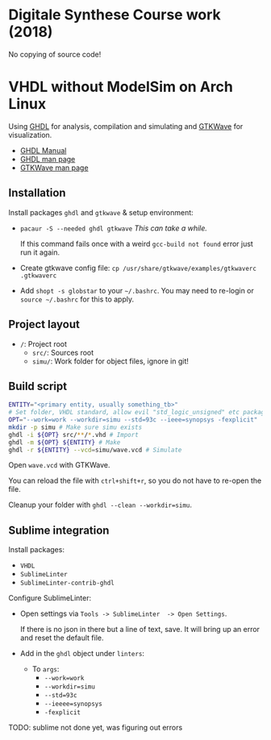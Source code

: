 # Digitale Synthese Course work (2018)

No copying of source code!



# VHDL without ModelSim on Arch Linux

Using [GHDL](http://ghdl.free.fr/index.html) for analysis, compilation and simulating and [GTKWave](http://gtkwave.sourceforge.net/) for visualization.

+ [GHDL Manual](http://ghdl.readthedocs.io/en/latest/)
+ [GHDL man page](https://linux.die.net/man/1/ghdl)
+ [GTKWave man page](https://linux.die.net/man/1/gtkwave)

## Installation

Install packages `ghdl` and `gtkwave` & setup environment:

+ `pacaur -S --needed ghdl gtkwave` _This can take a while._

  If this command fails once with a weird `gcc-build not found` error just run it again.

+ Create gtkwave config file: `cp /usr/share/gtkwave/examples/gtkwaverc .gtkwaverc`
+ Add `shopt -s globstar` to your `~/.bashrc`. You may need to re-login or `source ~/.bashrc` for this to apply.

## Project layout

+ `/`: Project root
  + `src/`: Sources root
  + `simu/`: Work folder for object files, ignore in git!

## Build script

```bash
ENTITY="<primary entity, usually something_tb>"
# Set folder, VHDL standard, allow evil "std_logic_unsigned" etc packages
OPT="--work=work --workdir=simu --std=93c --ieee=synopsys -fexplicit"
mkdir -p simu # Make sure simu exists
ghdl -i ${OPT} src/**/*.vhd # Import
ghdl -m ${OPT} ${ENTITY} # Make
ghdl -r ${ENTITY} --vcd=simu/wave.vcd # Simulate
```

Open `wave.vcd` with GTKWave.

You can reload the file with `ctrl+shift+r`, so you do not have to re-open the file.



Cleanup your folder with `ghdl --clean --workdir=simu`.

## Sublime integration

Install packages:

- `VHDL`
- `SublimeLinter`
- `SublimeLinter-contrib-ghdl`



Configure SublimeLinter:

- Open settings via `Tools -> SublimeLinter  -> Open Settings`.

  If there is no json in there but a line of text, save. It will bring up an error and reset the default file.

- Add in the `ghdl` object under `linters`:
  - To `args`:
    - `--work=work`
    - `--workdir=simu`
    - `--std=93c`
    - `--ieeee=synopsys`
    - `-fexplicit`



TODO: sublime not done yet, was figuring out errors

